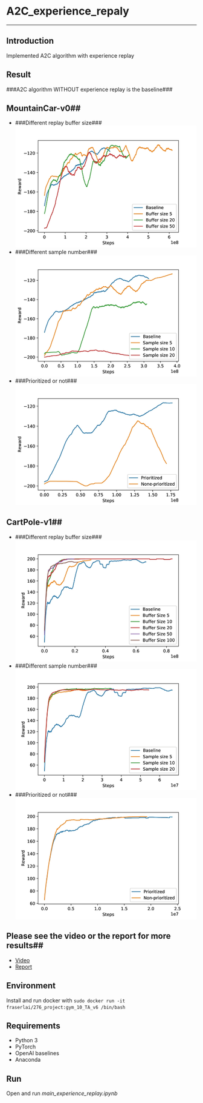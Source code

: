 # **A2C_experience_repaly** #
- - -
## **Introduction** ##
Implemented A2C algorithm with experience replay

## **Result** ##
###A2C algorithm WITHOUT experience replay is the baseline###
## MountainCar-v0##
* ###Different replay buffer size###
![Alt text](img/Mountaincar_buff.jpg)
* ###Different sample number###
![Alt text](img/Mountaincar_sample_size.jpg)
* ###Prioritized or not###
![Alt text](img/Mountaincar_prioritized.jpg)  
## CartPole-v1##
* ###Different replay buffer size###
![Alt text](img/carpole_buffer.jpg)  
* ###Different sample number###
![Alt text](img/carpole_sample.jpg)
* ###Prioritized or not###
![Alt text](img/carpole_prioritize.jpg)
## Please see the video or the report for more results##
* [Video](https://www.youtube.com/watch?v=mIvstl3QufM)
* [Report](https://drive.google.com/file/d/1md8jDYBwizvwJi0ZLNM8QnIsN7h0qIHq/view?usp=sharing)

## **Environment** ##
Install and run docker with ```sudo docker run -it fraserlai/276_project:gym_10_TA_v6 /bin/bash```

## **Requirements** ##
* Python 3
* PyTorch
* OpenAI baselines
* Anaconda

## **Run** ##
Open and run *main_experience_replay.ipynb*
